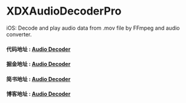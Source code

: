 # XDXAudioDecoderPro
iOS: Decode and play audio data from .mov file by FFmpeg and audio converter.
#### 代码地址 : [Audio Decoder](https://github.com/XiaoDongXie1024/XDXAudioDecoderPro)
#### 掘金地址 : [Audio Decoder](https://juejin.im/post/5d187cb5f265da1ba25274ce)
#### 简书地址 : [Audio Decoder](https://www.jianshu.com/p/452ee7c6559e)
#### 博客地址 : [Audio Decoder](https://xiaodongxie1024.github.io/2019/06/30/20190630_ios_audio_decoder/)

